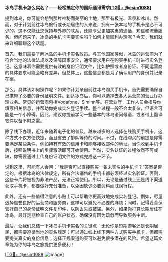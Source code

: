 **冰岛手机卡怎么实名？——轻松搞定你的国际通讯需求[[TG💪+ @esim1088](https://t.me/s/esim1088)]**

提到冰岛，你可能会想到那片神秘而美丽的土地，那里有极光、温泉和冰川。然而，对于计划前往冰岛旅行或长期居住的人来说，拥有一张本地的手机卡是必不可少的。这不仅能让您保持与外界的联系，还能享受更加实惠的通话、短信和流量服务。但问题来了，冰岛的手机卡需要实名吗？如何才能顺利办理呢？今天，我们就来详细聊聊这个话题。

首先，我们需要了解冰岛的手机卡实名政策。与其他国家类似，冰岛的运营商为了符合当地的法律法规以及保障国家安全，通常要求用户在购买手机卡时进行实名登记。这意味着你需要提供有效的身份证明文件，比如护照或者身份证。不同运营商的具体要求可能会略有差异，但总体上，这些信息都是为了确认用户的身份并记录在案。

那么，具体该如何操作呢？如果你计划亲自前往冰岛购买手机卡，首先需要确保自己携带了必要的身份证明文件。到达冰岛后，你可以选择去各大运营商的营业厅办理业务。常见的运营商包括Vodafone、Siminn等。在营业厅，工作人员会指导你填写相关信息，并帮助你完成实名登记手续。整个过程一般不会太复杂，但语言可能是一个小障碍。因此，建议你提前学习一些基本的冰岛语问候语，或者带上翻译软件以备不时之需。

除了线下办理，近年来随着电子化的普及，越来越多的人选择在线购买手机卡。这种方式不仅方便快捷，而且省去了排队等待的时间。不过，在线购买的前提是你需要满足某些条件，例如持有有效的信用卡和能够接收邮件的地址。当你收到手机卡后，按照说明书上的步骤激活即可开始使用。当然，实名认证的过程依然不可或缺，你需要通过上传身份证明文件的方式完成这一环节。

说到这里，可能有人会问：“我是否可以直接购买一张未实名的手机卡？”答案是否定的。根据冰岛的法律规定，所有合法销售的手机卡都必须经过实名验证。否则，这些卡片将被视为非法产品，无法正常使用。所以，无论是通过线上还是线下渠道获取手机卡，都要做好充分准备，以免因缺少必要资料而耽误行程。

此外，还有一些值得注意的小贴士可以帮助你更高效地完成实名登记。例如，尽量选择信誉良好的运营商和服务商，这样可以避免不必要的麻烦；同时，记得妥善保管好自己的身份证明文件复印件，以防丢失或被盗。另外，如果你打算长期居住在冰岛，最好定期检查自己的账户状态，确保没有因为疏忽而导致服务中断。

最后，让我们总结一下冰岛手机卡实名的关键点：无论你是短期游客还是长期居民，都需要遵循当地的实名规定；可以通过线上线下两种方式购买手机卡，但都需要提交真实的身份信息；选择正规渠道购买可以避免很多潜在的风险。希望这篇文章能为你的冰岛之旅提供更多便利！

[[TG💪+ @esim1088](https://t.me/s/esim1088) ![Image](https://i.postimg.cc/4NQfJmqS/Snipaste-2025-05-13-00-14-12.png)]